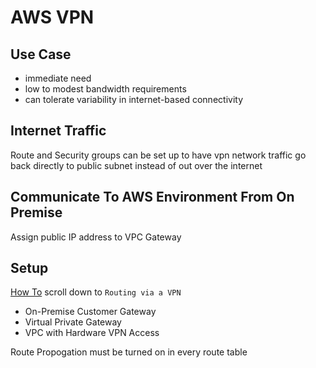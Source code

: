 # AWS VPN

## Use Case
- immediate need
- low to modest bandwidth requirements
- can tolerate variability in internet-based connectivity

## Internet Traffic
Route and Security groups can be set up to have vpn network traffic go back
directly to public subnet instead of out over the internet

## Communicate To AWS Environment From On Premise
Assign public IP address to VPC Gateway

## Setup
[How To](https://medium.com/@mda590/aws-routing-101-67879d23014d) scroll down
to `Routing via a VPN`
- On-Premise Customer Gateway
- Virtual Private Gateway
- VPC with Hardware VPN Access

Route Propogation must be turned on in every route table
